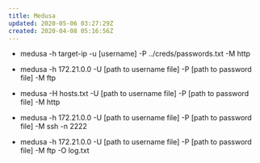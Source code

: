 ```yaml
---
title: Medusa
updated: 2020-05-06 03:27:29Z
created: 2020-04-08 05:16:56Z
---
```


- medusa -h target-ip -u [username] -P ../creds/passwords.txt -M http 

- medusa -h 172.21.0.0 -U [path to username file] -P [path to password file] -M ftp

- medusa -H hosts.txt -U [path to username file] -P [path to password file] -M http 

- medusa -h 172.21.0.0 -U [path to username file] -P [path to password file] -M ssh -n 2222

- medusa -h 172.21.0.0 -U [path to username file] -P [path to password file] -M ftp -O log.txt




